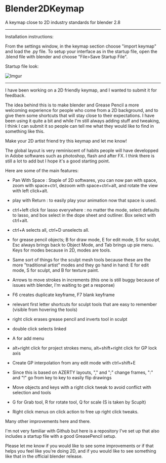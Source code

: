 # Blender2DKeymap
A keymap close to 2D industry standards for blender 2.8


-------------------------------------------------

Installation instructions:

From the settings window, in the keymap section choose "import keymap" and load the .py file.
To setup your interface as in the startup file, open the .blend file with blender and choose "File>Save Startup File".

Startup file look:



![Imgur](https://i.imgur.com/j1cZ6SB.png)

-------------------------------------------------


I have been working on a 2D friendly keymap, and I wanted to submit it for feedback.

The idea behind this is to make blender and Grease Pencil a more welcoming experience for people who come from a 2D background, and to give them some shortcuts that will stay close to their expectations. I have been using it quite a bit and while I'm still always adding stuff and tweaking, I think I can submit it so people can tell me what they would like to find in something like this.

Make your 2D artist friend try this keymap and let me know!

The global layout is very reminiscent of habits people will have developped in Adobe softwares such as photoshop, flash and after FX. I think there is still a lot to add but I hope it's a good starting point.

Here are some of the main features:

* Pan With Space : Staple of 2D softwares, you can now pan with space, zoom with space+ctrl, dezoom with space+ctrl+alt, and rotate the view with left click+alt.

* play with Return : to easily play your animation now that space is used.

* ctrl+left click for lasso everywhere : no matter the mode, select defaults to lasso, and box select in the dope sheet and outliner. Box select with ctrl+alt.

* ctrl+A selects all, ctrl+D unselects all.

* for grease pencil objects; B for draw mode, E for edit mode, S for sculpt, Esc always brings back to Object Mode, and Tab brings up pie menu. Keys for modes because in 2D, modes are tools.

* Same sort of things for the sculpt mesh tools because these are the more "traditional artist" modes and they go hand in hand: E for edit mode, S for sculpt, and B for texture paint.

* Arrows to move strokes in increments (this one is still buggy because of issues with blender, I'm waiting to get a response)

* F6 creates duplicate keyframe, F7 blank keyframe

* relevant first letter shortcuts for sculpt tools that are easy to remember (visible from hovering the tools)

* right click erases grease pencil and inverts tool in sculpt

* double click selects linked

* A for add menu

* alt+right click for project strokes menu, alt+shift+right click for GP lock axis 

* Create GP interpolation from any edit mode with ctrl+shift+E

* Since this is based on AZERTY layouts, "," and ";" change frames, ":" and "!" go from key to key to easily flip drawings

* Move objects and keys with a right click tweak to avoid conflict with selection and tools

* G for Grab tool, R for rotate tool, Q for scale (S is taken by Scuplt)

* Right click menus on click action to free up right click tweaks.


Many other improvements here and there.



I'm not very familiar with Github but here is a repository I've set up that also includes a startup file with a good GreasePencil setup.

Please let me know if you would like to see some improvements or if that helps you feel like you're doing 2D, and if you would like to see something like that in the official blender release.

